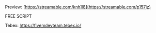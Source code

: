 Preview: [https://streamable.com/knh1l8](https://streamable.com/p157jz)

FREE SCRIPT

Tebex: https://fivemdevteam.tebex.io/
